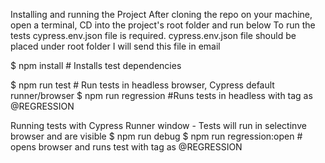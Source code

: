 Installing and running the Project
After cloning the repo on your machine, open a terminal, CD into the project's root folder and run below
To run the tests cypress.env.json file is required. 
cypress.env.json file should be placed under root folder
I will send this file in email

$ npm install # Installs test dependencies

$ npm run test # Run tests in headless browser, Cypress default runner/browser
$ npm run regression #Runs tests in headless with tag as @REGRESSION

Running tests with Cypress Runner window - Tests will run in selectinve browser and are visible
$ npm run debug
$ npm run regression:open # opens browser and runs test with tag as @REGRESSION



